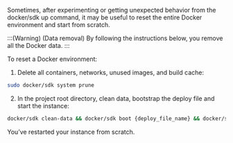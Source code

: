 Sometimes, after experimenting or getting unexpected behavior from the docker/sdk up command, it may be useful to reset the entire Docker environment and start from scratch. 

:::(Warning) (Data removal)
By following the instructions below, you remove all the Docker data. 
:::

To reset a Docker environment:

1. Delete all containers, networks, unused images, and build cache:
```bash
sudo docker/sdk system prune
```
2. In the project root directory, clean data, bootstrap the deploy file and start the instance:
```bash
docker/sdk clean-data && docker/sdk boot {deploy_file_name} && docker/sdk up
```

You’ve restarted your instance from scratch. 
